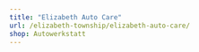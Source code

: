 ```yaml
---
title: "Elizabeth Auto Care"
url: /elizabeth-township/elizabeth-auto-care/
shop: Autowerkstatt
---
```

